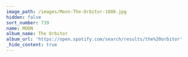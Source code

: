 ```yaml
---
image_path: /images/Moon-The-Orbitor-1080.jpg
hidden: false
sort_number: 739
name: MOON
album_name: The Orbitor
album_url: 'https://open.spotify.com/search/results/the%20orbitor'
_hide_content: true
---
```


